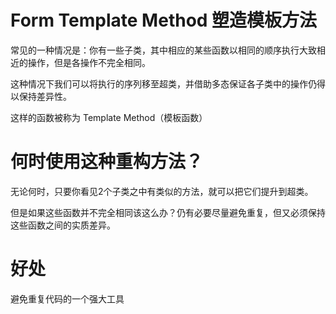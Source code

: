 # Form Template Method 塑造模板方法

常见的一种情况是：你有一些子类，其中相应的某些函数以相同的顺序执行大致相近的操作，但是各操作不完全相同。

这种情况下我们可以将执行的序列移至超类，并借助多态保证各子类中的操作仍得以保持差异性。

这样的函数被称为 Template Method（模板函数）

# 何时使用这种重构方法？

无论何时，只要你看见2个子类之中有类似的方法，就可以把它们提升到超类。

但是如果这些函数并不完全相同该这么办？仍有必要尽量避免重复，但又必须保持这些函数之间的实质差异。

# 好处

避免重复代码的一个强大工具
